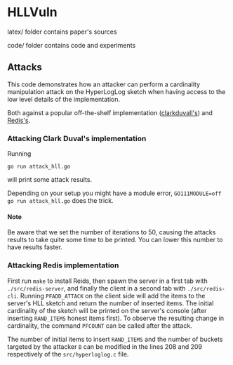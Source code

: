 # HLLVuln

latex/ folder contains paper's sources

code/ folder contains code and experiments

## Attacks

This code demonstrates how an attacker can perform a cardinality manipulation attack on the HyperLogLog sketch when having access to the low level details of the implementation.

Both against a popular off-the-shelf implementation ([clarkduvall's](https://github.com/clarkduvall/hyperloglog)) and [Redis's](https://github.com/redis/redis).


### Attacking Clark Duval's implementation

Running

`go run attack_hll.go`

will print some attack results.

Depending on your setup you might have a module error, `GO111MODULE=off go run attack_hll.go` does the trick.

#### Note

Be aware that we set the number of iterations to 50, causing the attacks results to take quite some time to be printed. You can lower this number to have results faster.

### Attacking Redis implementation

First run `make` to install Reids, then spawn the server in a first tab with `./src/redis-server`, and finally the client in a second tab with `./src/redis-cli`. Running `PFADD_ATTACK` on the client side will add the items to the server's HLL sketch and return the number of inserted items. The initial cardinality of the sketch will be printed on the server's console (after inserting `RAND_ITEMS` honest items first). To observe the resulting change in cardinality, the command `PFCOUNT` can be called after the attack.

The number of initial items to insert `RAND_ITEMS` and the number of buckets targeted by the attacker `B` can be modified in the lines 208 and 209 respectively of the `src/hyperloglog.c` file.
